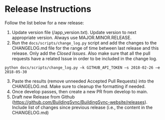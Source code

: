 # Release Instructions

Follow the list below for a new release:

1. Update version file (/app_version.txt). Update version to next appropriate version. Always use MAJOR.MINOR.RELEASE.
2. Run the ``docs/scripts/change_log.py`` script and add the changes to the CHANGELOG.md file for the range of time between last release and this release. Only add the *Closed Issues*. Also make sure that all the pull requests have a related Issue in order to be included in the change log.

```
python docs/scripts/change_log.py –k GITHUB_API_TOKEN –s 2018-02-26 –e 2018-05-30
```

3. Paste the results (remove unneeded Accepted Pull Requests) into the CHANGELOG.md. Make sure to cleanup the formatting if needed.
4. Once develop passes, then create a new PR from develop to main.
5. Draft new Release from Github (https://github.com/BuildingSync/BuildingSync-website/releases). Include list of changes since previous release (i.e., the content in the CHANGELOG.md)
